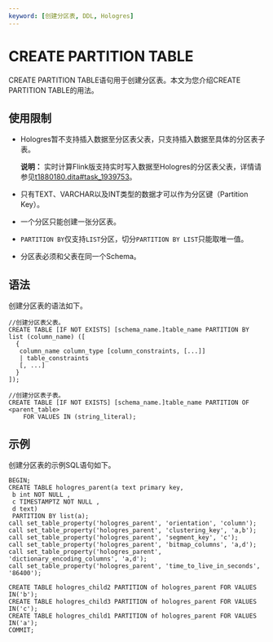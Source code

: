 ```yaml
---
keyword: [创建分区表, DDL, Hologres]
---
```


# CREATE PARTITION TABLE

CREATE PARTITION TABLE语句用于创建分区表。本文为您介绍CREATE PARTITION TABLE的用法。

## 使用限制

-   Hologres暂不支持插入数据至分区表父表，只支持插入数据至具体的分区表子表。

    **说明：** 实时计算Flink版支持实时写入数据至Hologres的分区表父表，详情请参见[t1880180.dita\#task\_1939753](/cn.zh-CN/数据接入/大数据/实时计算Flink版/实时计算实时写入数据至分区表父表.md)。

-   只有TEXT、VARCHAR以及INT类型的数据才可以作为分区键（Partition Key）。
-   一个分区只能创建一张分区表。
-   `PARTITION BY`仅支持`LIST`分区，切分`PARTITION BY LIST`只能取唯一值。
-   分区表必须和父表在同一个Schema。

## 语法

创建分区表的语法如下。

```
//创建分区表父表。
CREATE TABLE [IF NOT EXISTS] [schema_name.]table_name PARTITION BY list (column_name) ([
  {
   column_name column_type [column_constraints, [...]]
   | table_constraints
   [, ...]
  }
]);

//创建分区表子表。
CREATE TABLE [IF NOT EXISTS] [schema_name.]table_name PARTITION OF <parent_table>
    FOR VALUES IN (string_literal);
```

## 示例

创建分区表的示例SQL语句如下。

```
BEGIN;
CREATE TABLE hologres_parent(a text primary key,
 b int NOT NULL , 
 c TIMESTAMPTZ NOT NULL , 
 d text)
 PARTITION BY list(a);
call set_table_property('hologres_parent', 'orientation', 'column');
call set_table_property('hologres_parent', 'clustering_key', 'a,b'); 
call set_table_property('hologres_parent', 'segment_key', 'c');
call set_table_property('hologres_parent', 'bitmap_columns', 'a,d'); 
call set_table_property('hologres_parent', 'dictionary_encoding_columns', 'a,d'); 
call set_table_property('hologres_parent', 'time_to_live_in_seconds', '86400');

CREATE TABLE hologres_child2 PARTITION of hologres_parent FOR VALUES IN('b');
CREATE TABLE hologres_child3 PARTITION of hologres_parent FOR VALUES IN('c');
CREATE TABLE hologres_child1 PARTITION of hologres_parent FOR VALUES IN('a');
COMMIT;
```

